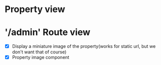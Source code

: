 # Property view

# '/admin' Route view

- [x] Display a miniature image of the property(works for static url, but we don't want that of course)
- [x] Property image component
